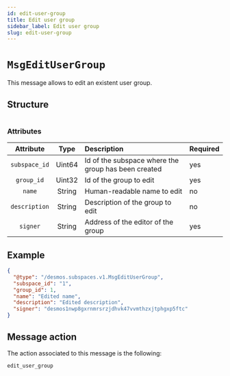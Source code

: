 ```yaml
---
id: edit-user-group
title: Edit user group
sidebar_label: Edit user group
slug: edit-user-group
---
```


# `MsgEditUserGroup`
This message allows to edit an existent user group.

## Structure
````json

````

### Attributes
|   Attribute   |  Type  | Description                                         | Required |
|:-------------:|:------:|:----------------------------------------------------|:---------|
| `subspace_id` | Uint64 | Id of the subspace where the group has been created | yes      |
|  `group_id`   | Uint32 | Id of the group to edit                             | yes      |
|    `name`     | String | Human-readable name to edit                         | no       |
| `description` | String | Description of the group to edit                    | no       |
|  `signer`     | String | Address of the editor of the group                  | yes      |
## Example
````json
{
  "@type": "/desmos.subspaces.v1.MsgEditUserGroup",
  "subspace_id": "1",
  "group_id": 1,
  "name": "Edited name",
  "description": "Edited description",
  "signer": "desmos1nwp8gxrnmrsrzjdhvk47vvmthzxjtphgxp5ftc"
}
````

## Message action
The action associated to this message is the following:
```
edit_user_group
```